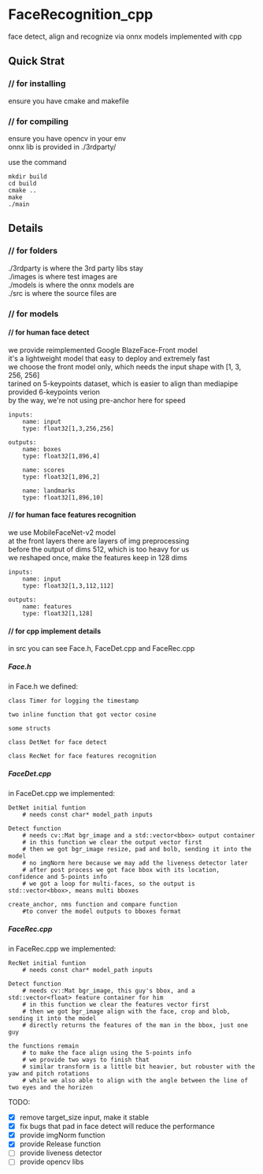 # FaceRecognition_cpp
face detect, align and recognize via onnx models implemented with cpp

## Quick Strat  
### // for installing  
ensure you have cmake and makefile  
### // for compiling  
ensure you have opencv in your env  
onnx lib is provided in ./3rdparty/  

use the command    
```
mkdir build  
cd build  
cmake ..  
make  
./main  
```

## Details
### // for folders  
./3rdparty is where the 3rd party libs stay  
./images is where test images are  
./models is where the onnx models are  
./src is where the source files are  

### // for models  
#### // for human face detect  
we provide reimplemented Google BlazeFace-Front model  
it's a lightweight model that easy to deploy and extremely fast  
we choose the front model only, which needs the input shape with [1, 3, 256, 256]  
tarined on 5-keypoints dataset, which is easier to align than mediapipe provided 6-keypoints verion  
by the way, we're not using pre-anchor here for speed  
```
inputs:  
    name: input  
    type: float32[1,3,256,256]  
    
outputs:  
    name: boxes  
    type: float32[1,896,4]  
 
    name: scores  
    type: float32[1,896,2]  
  
    name: landmarks  
    type: float32[1,896,10]  
```

#### // for human face features recognition  
we use MobileFaceNet-v2 model  
at the front layers there are layers of img preprocessing  
before the output of dims 512, which is too heavy for us  
we reshaped once, make the features keep in 128 dims  
```
inputs:  
    name: input  
    type: float32[1,3,112,112]  
    
outputs:  
    name: features  
    type: float32[1,128]  
```

#### // for cpp implement details  
in src you can see Face.h, FaceDet.cpp and FaceRec.cpp  

##### Face.h  
in Face.h we defined:  

    class Timer for logging the timestamp  
    
    two inline function that got vector cosine  
    
    some structs  
    
    class DetNet for face detect  
    
    class RecNet for face features recognition  

##### FaceDet.cpp
in FaceDet.cpp we implemented:  
```
DetNet initial funtion   
    # needs const char* model_path inputs  

Detect function  
    # needs cv::Mat bgr_image and a std::vector<bbox> output container  
    # in this function we clear the output vector first  
    # then we got bgr_image resize, pad and bolb, sending it into the model  
    # no imgNorm here because we may add the liveness detector later  
    # after post process we got face bbox with its location, confidence and 5-points info  
    # we got a loop for multi-faces, so the output is std::vector<bbox>, means multi bboxes  
    
create_anchor, nms function and compare function  
    #to conver the model outputs to bboxes format  
```

##### FaceRec.cpp
in FaceRec.cpp we implemented:  
```
RecNet initial funtion   
    # needs const char* model_path inputs  

Detect function  
    # needs cv::Mat bgr_image, this guy's bbox, and a std::vector<float> feature container for him  
    # in this function we clear the features vector first  
    # then we got bgr_image align with the face, crop and blob, sending it into the model  
    # directly returns the features of the man in the bbox, just one guy  
    
the functions remain  
    # to make the face align using the 5-points info  
    # we provide two ways to finish that  
    # similar transform is a little bit heavier, but robuster with the yaw and pitch rotations   
    # while we also able to align with the angle between the line of two eyes and the horizen  
```

TODO: 
- [x] remove target_size input, make it stable  
- [x] fix bugs that pad in face detect will reduce the performance   
- [x] provide imgNorm function  
- [x] provide Release function  
- [ ] provide liveness detector  
- [ ] provide opencv libs
